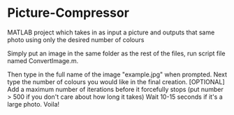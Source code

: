 # Picture-Compressor
MATLAB project which takes in as input a picture and outputs that same photo using only the desired number of colours

Simply put an image in the same folder as the rest of the files, run script file named ConvertImage.m.

Then type in the full name of the image "example.jpg" when prompted.
Next type the number of colours you would like in the final creation.
[OPTIONAL] Add a maximum number of iterations before it forcefully stops (put number > 500 if you don't care about how long it takes)
Wait 10-15 seconds if it's a large photo.
Voila!
